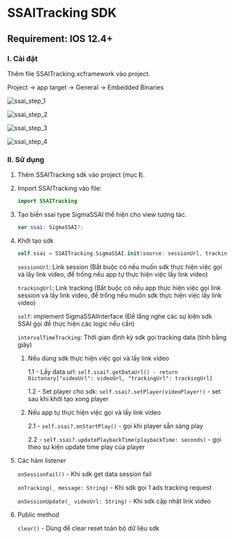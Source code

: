 # SSAITracking SDK

## Requirement: IOS 12.4+

### I. Cài đặt

Thêm file SSAITracking.xcframework vào project.

Project -> app target -> General -> Embedded Binaries

![ssai_step_1](https://i.ibb.co/nR7v7H6/ssai-step-1.png)



![ssai_step_2](https://i.ibb.co/Hq13d4c/ssai-step-2.jpg)



![ssai_step_3](https://i.ibb.co/0QsP5r0/Screen-Shot-2023-01-17-at-13-40-40.png)



![ssai_step_4](https://i.ibb.co/Z6PW1zL/ssai-step-4.jpg)



### II. Sử dụng

1. Thêm SSAITracking sdk vào project (mục **I**).

2. Import SSAITracking vào file: 

   ```swift
   import SSAITracking
   ```

3. Tạo biến ssai type SigmaSSAI thể hiện cho view tương tác.

   ```swift
   var ssai: SigmaSSAI?;
   ```

   

4. Khởi tạo sdk

   ```swift
   self.ssai = SSAITracking.SigmaSSAI.init(source: sessionUrl, trackingUrl, self, intervalTimeTracking)
   ```

   ```sessionUrl```: Link session (Bắt buộc có nếu muốn sdk thực hiện việc gọi và lấy link video, để trống nếu app tự thực hiện việc lấy link video)

   ```trackingUrl```: Link tracking (Bắt buộc có nếu app thực hiện việc gọi link session và lấy link video, để trống nếu muốn  sdk thực hiện việc lấy link video)

   ```self```: implement SigmaSSAIInterface (Để lắng nghe các sự kiện sdk SSAI gọi để thực hiện các logic nếu cần)

   ```intervalTimeTracking```: Thời gian định kỳ sdk gọi tracking data (tính bằng giây)

   1. Nếu dùng sdk thực hiện việc gọi và lấy link video

      1.1 - Lấy data url:  ```self.ssai?.getDataUrl() - return Dictonary["videoUrl": videoUrl, "trackingUrl": trackingUrl]```

      1.2 - Set player cho sdk:  ```self.ssai?.setPlayer(videoPlayer!)``` - set sau khi khởi tạo xong player

   2. Nếu app tự thực hiện việc gọi và lấy link video

      2.1 - ```self.ssai?.onStartPlay()``` - gọi khi player sẵn sàng play

      2.2 - ```self.ssai?.updatePlaybackTime(playbackTime: seconds)``` - gọi theo sự kiện update time play của player

5. Các hàm listener

     ```onSessionFail()``` - Khi sdk get data session fail

     ```onTracking(_ message: String)``` - Khi sdk gọi 1 ads tracking request

     ```onSessionUpdate(_ videoUrl: String)``` - Khi sdk cập nhật link video

6. Public method

   ```clear()``` - Dùng để clear reset toàn bộ dữ liệu sdk

   


